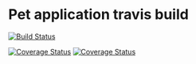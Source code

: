 # Pet application travis build

[![Build Status](https://travis-ci.org/Njaya2019/pet_app.svg?branch=master)](https://travis-ci.org/Njaya2019/pet_app)


[![Coverage Status](https://coveralls.io/repos/github/Njaya2019/pet_app/badge.svg?branch=master)](https://coveralls.io/github/Njaya2019/pet_app?branch=master)
[![Coverage Status](https://coveralls.io/repos/github/Njaya2019/pet_app/badge.svg?branch=master)](https://coveralls.io/github/Njaya2019/pet_app?branch=master)